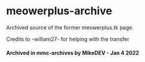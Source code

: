 # meowerplus-archive

Archived source of the former meowerplus.tk page.

Credits to -william27- for helping with the transfer

#### Archived in mmc-archives by MikeDEV - Jan 4 2022
